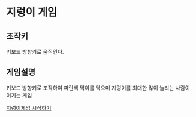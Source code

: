 # 지렁이 게임

## 조작키
키보드 방향키로 움직인다.

## 게임설명
키보드 방향키로 조작하여 파란색 먹이를 먹으며 지렁이를 최대한 많이 늘리는 사람이 이기는 게임


[지렁이게임 시작하기](https://kangminser.github.io/game-earthworm/)
